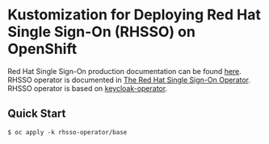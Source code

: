 # Kustomization for Deploying Red Hat Single Sign-On (RHSSO) on OpenShift

Red Hat Single Sign-On production documentation can be found [here](https://access.redhat.com/documentation/en-us/red_hat_single_sign-on). RHSSO operator is documented in [The Red Hat Single Sign-On Operator](https://access.redhat.com/documentation/en-us/red_hat_single_sign-on/7.4/html/server_installation_and_configuration_guide/operator). RHSSO operator is based on [keycloak-operator](https://github.com/keycloak/keycloak-operator).

## Quick Start

```
$ oc apply -k rhsso-operator/base
```
